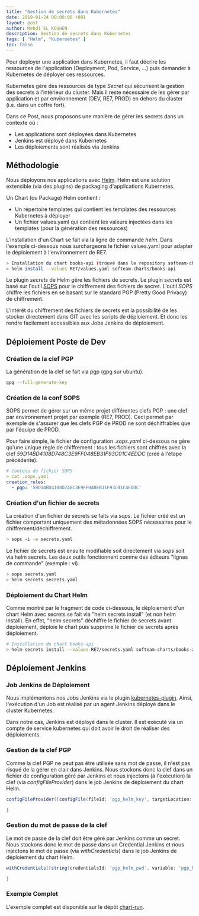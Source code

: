```yaml
---
title: "Gestion de secrets dans Kubernetes"
date: 2019-01-24 00:00:00 +001
layout: post
author: Mehdi EL KOUHEN
description: Gestion de secrets dans Kubernetes
tags: [ "Helm", "Kubernetes" ]
toc: false
---
```


Pour déployer une application dans Kubernetes, il faut décrire les ressources de l'application (Deployment, Pod, Service, ...) puis demander à Kubernetes de déployer ces ressources. 

Kubernetes gère des ressources de type *Secret* qui sécurisent la gestion des secrets à l'intérieur du cluster. Mais il reste nécessaire de les gérer par application et par environnement (DEV, RE7, PROD) en dehors du cluster (i.e. dans un coffre fort). 

Dans ce Post, nous proposons une manière de gérer les secrets dans un contexte où :

* Les applications sont déployées dans Kubernetes
* Jenkins est déployé dans Kubernetes
* Les déploiements sont réalisés via Jenkins

## Méthodologie

Nous déployons nos applications avec [Helm](https://helm.sh/). Helm est une solution extensible (via des plugins) de packaging d'applications Kubernetes.
 
Un Chart (ou Package) Helm contient : 

* Un répertoire templates qui contient les templates des ressources Kubernetes à déployer
* Un fichier values.yaml qui contient les valeurs injectées dans les templates (pour la génération des ressources)

L'installation d'un Chart se fait via la ligne de commande *helm*. Dans l'exemple ci-dessous nous surchargeons le fichier values.yaml pour adapter le déploiement à l'environnement de RE7.

````bash
> Installation du chart books-api (trouvé dans le repository softeam-charts)
> helm install --values RE7/values.yaml softeam-charts/books-api 
````

Le plugin *secrets* de Helm gère les fichiers de secrets. Le plugin *secrets* est basé sur l'outil [SOPS](https://github.com/mozilla/sops) pour le chiffrement des fichiers de secret. L'outil *SOPS* chiffre les fichiers en se basant sur le standard PGP (Pretty Good Privacy) de chiffrement.

L'intérêt du chiffrement des fichiers de secrets est la possibilité de les stocker directement dans GIT avec les scripts de déploiement. Et donc les rendre facilement accessibles aux Jobs Jenkins de déploiement.

## Déploiement Poste de Dev

### Création de la clef PGP

La génération de la clef se fait via pgp (gpg sur ubuntu).

````bash
gpg --full-generate-key
````

### Création de la conf SOPS

SOPS permet de gérer sur un même projet différentes clefs PGP : une clef par environnement projet par exemple (RE7, PROD). Ceci permet par exemple de s'assurer que les clefs PGP de PROD ne sont déchiffrables que par l'équipe de PROD.

Pour faire simple, le fichier de configuration *.sops.yaml* ci-dessous ne gère qu'une unique règle de chiffrement : tous les fichiers sont chiffrés avec la clef *59D14BD4108D748C3E9FF048EB31F93C01C4EDDC* (créé à l'étape précédente).

````yaml
# Contenu du fichier SOPS
> cat .sops.yaml
creation_rules:
  - pgp: '59D14BD4108D748C3E9FF048EB31F93C01C4EDDC'
````

### Création d'un fichier de secrets

La création d'un fichier de secrets se faits via *sops*. Le fichier créé est un fichier comportant uniquement des métadonnées SOPS nécessaires pour le chiffrement/déchiffrement.

````bash
> sops -i -e secrets.yaml
````

Le fichier de secrets est ensuite modifiable soit directement via *sops* soit via helm secrets. Les deux outils fonctionnent comme des éditeurs "lignes de commande" (exemple : vi).

````bash
> sops secrets.yaml
> helm secrets secrets.yaml
````

### Déploiement du Chart Helm

Comme montré par le fragment de code ci-dessous, le déploiement d'un chart Helm avec secrets se fait via "helm secrets install" (et non helm install). En effet, "helm secrets" déchiffre le fichier de secrets avant déploiement, déploie le chart puis supprime le fichier de secrets après déploiement.

````bash
# Installation du chart books-api
> helm secrets install --values RE7/secrets.yaml softeam-charts/books-api 
````

## Déploiement Jenkins

### Job Jenkins de Déploiement

Nous implémentons nos Jobs Jenkins via le plugin [kubernetes-plugin](https://github.com/jenkinsci/kubernetes-plugin). Ainsi, l'exécution d'un Job est réalisé par un agent Jenkins déployé dans le cluster Kubernetes.

Dans notre cas, Jenkins est déployé dans le cluster. Il est exécuté via un compte de service kubernetes qui doit avoir le droit de réaliser des déploiements.

### Gestion de la clef PGP

Comme la clef PGP ne peut pas être utilisée sans mot de passe, il n'est pas risqué de la gérer en clair dans Jenkins. Nous stockons donc la clef dans un fichier de configuration géré par Jenkins et nous injectons (à l'exécution) la clef (via *configFileProvider*) dans le job Jenkins de déploiement du chart Helm.

````groovy
configFileProvider([configFile(fileId: 'pgp_helm_key', targetLocation: "pgp.asc")]) {

}
````

### Gestion du mot de passe de la clef

Le mot de passe de la clef doit être géré par Jenkins comme un secret. Nous stockons donc le mot de passe dans un Credential Jenkins et nous injectons le mot de passe (via *withCredentials*) dans le job Jenkins de déploiement du chart Helm.

````groovy
withCredentials([string(credentialsId: 'pgp_helm_pwd', variable: 'pgp_helm_pwd')]) {

}
````

### Exemple Complet

L'exemple complet est disponible sur le dépôt [chart-run](https://github.com/SofteamOuest-SoftwareFactory/chart-run).